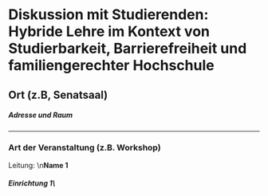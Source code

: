 # Diskussion mit Studierenden: Hybride Lehre im Kontext von Studierbarkeit, Barrierefreiheit und familiengerechter Hochschule  
## Ort (z.B, Senatsaal)  
##### Adresse und Raum 
--- 
### Art der Veranstaltung (z.B. Workshop) 
Leitung: \n**Name 1**  
##### Einrichtung 1\ 